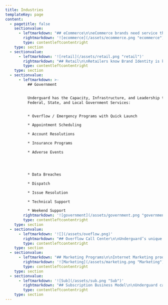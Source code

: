 ```yaml
---
title: Industries
templateKey: page
content:
  - pagetitle: false
    sectionvalue:
      - leftmarkdown: "## eCommerce\n\neCommerce brands need service that separates them from their competition, service as a competitive advantage. \x03Underguard has engineered it’s call center capabilities to help our client achieve more. Here are the ways we can help your company:\n\n* Customer Care / Support        \n* Order Taking            \n* Order Verification                       \n* Customer Retention / Saves    \x03\n* Subscription-based billing      \n* Refund Mitigation  \n* User Experience  Support         \n* Technical Support  \n* New Product Launches             \n* Seasonal Support & Sales           \n* Welcome Calling                         \n* Product Support       \x03 \n* First Call Resolution    \n* FAQ       \n* IVR        \n* RMA     \n* CRM"
        rightmarkdown: '![ecommerce](/assets/ecommerce.png "ecommerce")'
        type: contentleftcontentright
    type: section
  - sectionvalue:
      - leftmarkdown: '![retail](/assets/retail.png "retail")'
        rightmarkdown: "## Retail\n\nRetailers know Brand Identity is key to business success. Underguard provides Retail business with the Speed, Quality, and Cost that are critical to business success.\x03\x03\n\nHere is how we can help your Retail business:\r\r\n\n* Inbound Customer Care          \n* Product Returns   \r\n* Order Taking\n* Service Inquiries\n* Appointment Scheduling\n\n\n\n* Grand Openings\n* Customer Cancellations\n* Live Transfers\r\n* Self-Service IVR                       \n* First Call Resolution"
        type: contentleftcontentright
    type: section
  - sectionvalue:
      - leftmarkdown: >-
          ## Government


          Underguard has the Capacity, Infrastructure, and Leadership to support
          Federal, State, and Local Government Services:


          * Overflow / Emergency Programs with Quick Launch

          * Appointment Scheduling

          * Account Resolutions

          * Insurance Programs

          * Adverse Events




          * Data Breaches

          * Dispatch

          * Issue Resolution

          * Technical Support

          * Weekend Support
        rightmarkdown: '![government](/assets/government.png "government")'
        type: contentleftcontentright
    type: section
  - sectionvalue:
      - leftmarkdown: '![](/assets/oveflow.png)'
        rightmarkdown: "## Overflow Call Center\n\nUnderguard’s unique operating model combines the Speed, Quality and Cost for companies seeking a call center Overflow partner and Subcontractor solution. Underguard has the workforce, facilities, IT and economics allowing call centers to deploy inbound and outbound programs in partnership with Underguard and keep the same Quality, Performance and improve upon current Gross Margins.\r\r\n\nUnderguard can support your business Overflow needs:\r\r\n\n* Data Breaches / Adverse Events / Product Recalls\r\n* nbound Customer Care\n* New  & Beta Product Launches\n* Order Taking\n\n\n\n* Seasonal Programs\n* Weekend Support\n* First Call Resolution"
        type: contentleftcontentright
    type: section
  - sectionvalue:
      - leftmarkdown: "## Marketing Programs\n\nInternet Marketing product launches.  Subscription-based product support. Digital Marketing programs. \x03Infomercial Support.  Seasonal Marketing programs. \n\nUnderguard has the experience to meet your Business \x03Marketing needs:\r\r\n\n* Customer Retention / Save-A-Sale Support\n* Order Taking / Order Entry\n* Inbound Sales\r\n* Seasonal Volume Spikes\n\n\n\n* New  & Beta Product Launches\n* Market Expansion\n* US / Canada Support"
        rightmarkdown: '![Marketing](/assets/marketing.png "Marketing")'
        type: contentleftcontentright
    type: section
  - sectionvalue:
      - leftmarkdown: '![Sub](/assets/sub.png "Sub")'
        rightmarkdown: "## Subscription Business Model\n\nUnderguard can elevtate your customer experience while\rhelping you achieve your LTV goals for your business. Discover how we can help you achieve your lifetime value goals.\r\n\n* New Product & Campaign Launches\n* Order Taking\n* Seasonal Programs\n* Weekend Support\n\n\n\n* First Call Resolution\r\n* Customer Retention Support\n* CRM\r\n* Customer Accounts & Billing Support\r\n* Return Merchandise Authorization (RMA)"
        type: contentleftcontentright
    type: section
---
```


